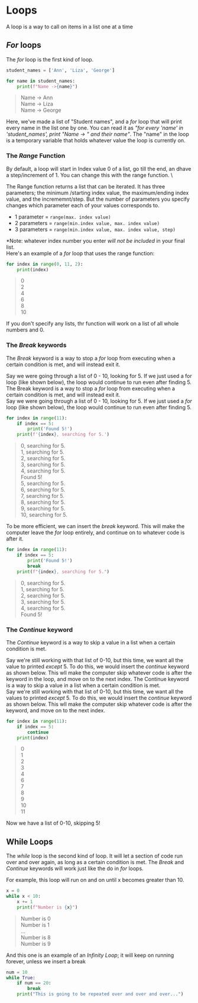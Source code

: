 # Loops 

A loop is a way to call on items in a list one at a time

## _For_ loops

The *for* loop is the first kind of loop. 
```python
student_names = ['Ann', 'Liza', 'George']

for name in student_names:
    print(f"Name ->{name}")
```
>Name -> Ann \
Name -> Liza \
Name -> George

Here, we've made a list of "Student names", and a *for* loop that will print every name in the list one by one. You can read it as _"for every 'name' in 'student_names', print "Name -> " and their name"_. The "name" in the loop is a temporary variable that holds whatever value the loop is currently on. 

### The _Range_ Function

By default, a loop will start in Index value 0 of a list, go till the end, an dhave a step/increment of 1. You can change this with the range function.
\

The Range function returns a list that can be iterated. It has three parameters; the minimum /starting index value, the maximum/ending index value, and the incrememnt/step. But the number of parameters you specify changes which parameter each of your values corresponds to.
* 1 parameter = `range(max. index value)`
* 2 parameters = `range(min.index value, max. index value)`
* 3 parameters = `range(min.index value, max. index value, step)`

*Note: whatever index number you enter *will not be included* in your final list. \
Here's an example of a *for* loop that uses the range function:

```python
for index in range(0, 11, 2):
    print(index)
```
>0\
2\
4\
6\
8\
10

If you don't specify any lists, thr function will work on a list of all whole numbers and 0. 

### The *Break* keywords

The *Break* keyword is a way to stop a *for* loop from executing when a certain condition is met, and will instead exit it.

Say we were going through a list of 0 - 10, looking for 5. If we just used a for loop (like shown below), the loop would continue to run even after finding 5.
The Break keyword is a way to stop a *for* loop from executing when a certain condition is met, and will instead exit it.\
Say we were going through a list of 0 - 10, looking for 5. If we just used a *for* loop (like shown below), the loop would continue to run even after finding 5.
```python
for index in range(11):
    if index == 5:
        print('Found 5!')
    print(f'{index}, searching for 5.')
```
>0, searching for 5.\
1, searching for 5.\
2, searching for 5.\
3, searching for 5.\
4, searching for 5.\
Found 5!\
5, searching for 5.\
6, searching for 5.\
7, searching for 5.\
8, searching for 5.\
9, searching for 5.\
10, searching for 5.

To be more efficient, we can insert the *break* keyword. This will make the computer leave the *for* loop entirely, and continue on to whatever code is after it.

```python
for index in range(11):
    if index == 5:
        print('Found 5!')
        break
    print(f"{index}, searching for 5.")
```

>0, searching for 5.\
1, searching for 5.\
2, searching for 5.\
3, searching for 5.\
4, searching for 5.\
Found 5!

### The *Continue* keyword

The *Continue* keyword is a way to skip a value in a list when a certain condition is met.

Say we're still working with that list of 0-10, but this time, we want all the value to printed *except* 5. To do this, we would insert the *continue* keyword as shown below. This wll make the computer skip whatever code is after the keyword in the loop, and move on to the next index.
The Continue keyword is a way to skip a value in a list when a certain condition is met.\
Say we're still working with that list of 0-10, but this time, we want all the values to printed *except* 5. To do this, we would insert the *continue* keyword as shown below. This wll make the computer skip whatever code is after the keyword, and move on to the next index.

```python
for index in range(11):
    if index == 5:
        continue
    print(index)
```

>0\
1\
2\
3\
4\
6\
7\
8\
9\
10\
11

Now we have a list of 0-10, skipping 5!

## While Loops

The *while* loop is the second kind of loop. It will let a section of code run over and over again, as long as a certain condition is met. The *Break*  and *Continue* keywords will work just like the do in *for* loops.

For example, this loop will run on and on until x becomes greater than 10.

```python
x = 0
while x < 10:              
    x += 1
    print(f"Number is {x}")
```
>Number is 0\
Number is 1\
...\
Number is 8\
Number is 9

And this one is an example of an *Infinity Loop*; it will keep on running forever, unless we insert a break 

```python
num = 10
while True:
    if num == 20:
        break
    print("This is going to be repeated over and over and over...")
```